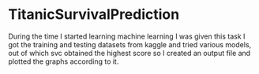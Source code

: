 # TitanicSurvivalPrediction
During the time I started learning machine learning I was given this task 
I got the training and testing datasets from kaggle and tried various models, out of which svc obtained the highest score so I created an output file and plotted the graphs according to it.
